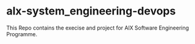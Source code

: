 # alx-system_engineering-devops
This Repo contains the execise and project for AlX Software Engineering Programme.
